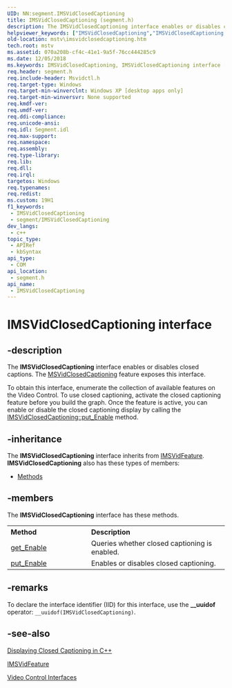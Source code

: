 ```yaml
---
UID: NN:segment.IMSVidClosedCaptioning
title: IMSVidClosedCaptioning (segment.h)
description: The IMSVidClosedCaptioning interface enables or disables closed captions.
helpviewer_keywords: ["IMSVidClosedCaptioning","IMSVidClosedCaptioning interface [Microsoft TV Technologies]","IMSVidClosedCaptioning interface [Microsoft TV Technologies]","described","IMSVidClosedCaptioningInterface","mstv.imsvidclosedcaptioning","segment/IMSVidClosedCaptioning"]
old-location: mstv\imsvidclosedcaptioning.htm
tech.root: mstv
ms.assetid: 070a208b-cf4c-41e1-9a5f-76cc444285c9
ms.date: 12/05/2018
ms.keywords: IMSVidClosedCaptioning, IMSVidClosedCaptioning interface [Microsoft TV Technologies], IMSVidClosedCaptioning interface [Microsoft TV Technologies],described, IMSVidClosedCaptioningInterface, mstv.imsvidclosedcaptioning, segment/IMSVidClosedCaptioning
req.header: segment.h
req.include-header: Msvidctl.h
req.target-type: Windows
req.target-min-winverclnt: Windows XP [desktop apps only]
req.target-min-winversvr: None supported
req.kmdf-ver: 
req.umdf-ver: 
req.ddi-compliance: 
req.unicode-ansi: 
req.idl: Segment.idl
req.max-support: 
req.namespace: 
req.assembly: 
req.type-library: 
req.lib: 
req.dll: 
req.irql: 
targetos: Windows
req.typenames: 
req.redist: 
ms.custom: 19H1
f1_keywords:
 - IMSVidClosedCaptioning
 - segment/IMSVidClosedCaptioning
dev_langs:
 - c++
topic_type:
 - APIRef
 - kbSyntax
api_type:
 - COM
api_location:
 - segment.h
api_name:
 - IMSVidClosedCaptioning
---
```


# IMSVidClosedCaptioning interface


## -description

The <b>IMSVidClosedCaptioning</b> interface enables or disables closed captions. The <a href="https://docs.microsoft.com/previous-versions/windows/desktop/legacy/dd695119(v=vs.85)">MSVidClosedCaptioning</a> feature exposes this interface.

To obtain this interface, enumerate the collection of available features on the Video Control. To use closed captioning, activate the closed captioning feature before you build the graph. Once the feature is active, you can enable or disable the closed captioning display by calling the <a href="https://docs.microsoft.com/windows/desktop/api/segment/nf-segment-imsvidclosedcaptioning-put_enable">IMSVidClosedCaptioning::put_Enable</a> method.

## -inheritance

The <b xmlns:loc="http://microsoft.com/wdcml/l10n">IMSVidClosedCaptioning</b> interface inherits from <a href="https://docs.microsoft.com/previous-versions/windows/desktop/mstv/msvidfeature">IMSVidFeature</a>. <b>IMSVidClosedCaptioning</b> also has these types of members:
<ul>
<li><a href="https://docs.microsoft.com/">Methods</a></li>
</ul>

## -members

The <b>IMSVidClosedCaptioning</b> interface has these methods.
<table class="members" id="memberListMethods">
<tr>
<th align="left" width="37%">Method</th>
<th align="left" width="63%">Description</th>
</tr>
<tr data="declared;">
<td align="left" width="37%">
<a href="https://docs.microsoft.com/windows/desktop/api/segment/nf-segment-imsvidclosedcaptioning-get_enable">get_Enable</a>
</td>
<td align="left" width="63%">
Queries whether closed captioning is enabled.

</td>
</tr>
<tr data="declared;">
<td align="left" width="37%">
<a href="https://docs.microsoft.com/windows/desktop/api/segment/nf-segment-imsvidclosedcaptioning-put_enable">put_Enable</a>
</td>
<td align="left" width="63%">
Enables or disables closed captioning.

</td>
</tr>
</table>

## -remarks

To declare the interface identifier (IID) for this interface, use the <b>__uuidof</b> operator: <code>__uuidof(IMSVidClosedCaptioning)</code>.

## -see-also

<a href="https://docs.microsoft.com/previous-versions/windows/desktop/mstv/displaying-closed-captioning-in-c">Displaying Closed Captioning in C++</a>



<a href="https://docs.microsoft.com/previous-versions/windows/desktop/mstv/msvidfeature">IMSVidFeature</a>



<a href="https://docs.microsoft.com/previous-versions/windows/desktop/mstv/video-control-interfaces">Video Control Interfaces</a>

